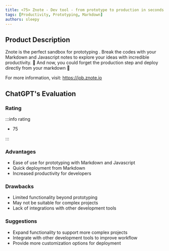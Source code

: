 ```yaml
---
title: <75> Znote - Dev tool - from prototype to production in seconds
tags: [Productivity, Prototyping, Markdown]
authors: sleepy
---
```


## Product Description

Znote is the perfect sandbox for prototyping .
Break the codes with your Markdown and Javascript notes
to explore your ideas with incredible productivity. 🚀️
And now, you could forget the production step and deploy directly from your markdown 🤯

For more information, visit: https://job.znote.io

## ChatGPT's Evaluation

### Rating

:::info rating

- 75

:::

### Advantages

- Ease of use for prototyping with Markdown and Javascript
- Quick deployment from Markdown
- Increased productivity for developers


### Drawbacks

- Limited functionality beyond prototyping
- May not be suitable for complex projects
- Lack of integrations with other development tools

### Suggestions

- Expand functionality to support more complex projects
- Integrate with other development tools to improve workflow
- Provide more customization options for deployment